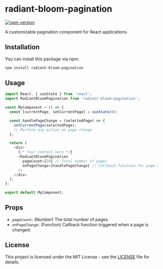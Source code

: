 # radiant-bloom-pagination

[![npm version](https://img.shields.io/npm/v/radiant-bloom-pagination.svg?style=flat-square)](https://www.npmjs.com/package/radiant-bloom-pagination)

A customizable pagination component for React applications.

## Installation

You can install this package via npm:

```bash
npm install radiant-bloom-pagination
```

## Usage

```javascript
import React, { useState } from 'react';
import RadiantBloomPagination from 'radiant-bloom-pagination';

const MyComponent = () => {
  const [currentPage, setCurrentPage] = useState(0);

  const handlePageChange = (selectedPage) => {
    setCurrentPage(selectedPage);
    // Perform any action on page change
  };

  return (
    <div>
      {/* Your content here */}
      <RadiantBloomPagination
        pageCount={10} // Total number of pages
        onPageChange={handlePageChange} // Callback function for page change
      />
    </div>
  );
};

export default MyComponent;
```

## Props

- `pageCount`: (Number) The total number of pages.
- `onPageChange`: (Function) Callback function triggered when a page is changed.

## License

This project is licensed under the MIT License - see the [LICENSE](LICENSE) file for details.
